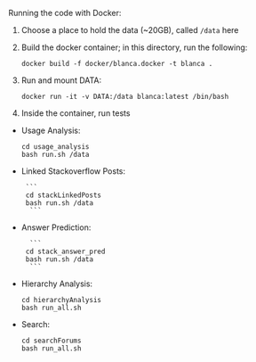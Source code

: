 Running the code with Docker:

1) Choose a place to hold the data (~20GB), called `/data` here

2) Build the docker container;  in this directory, run the following:

       docker build -f docker/blanca.docker -t blanca . 

3) Run and mount DATA:

       docker run -it -v DATA:/data blanca:latest /bin/bash

4) Inside the container, run tests

 - Usage Analysis:

     ```
    cd usage_analysis
    bash run.sh /data
    ```
    
 - Linked Stackoverflow Posts:
        
        ```
        cd stackLinkedPosts
        bash run.sh /data
         ```

 - Answer Prediction:
 
         ```
        cd stack_answer_pred
        bash run.sh /data
         ```
 - Hierarchy Analysis:

     ```
    cd hierarchyAnalysis
    bash run_all.sh 
    ```

 - Search:
 
    ```
    cd searchForums
    bash run_all.sh 
    ```
 
